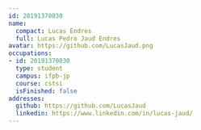 ```yaml
---
id: 20191370030
name:
  compact: Lucas Endres
  full: Lucas Pedro Jaud Endres
avatar: https://github.com/LucasJaud.png
occupations:
- id: 20191370030
  type: student
  campus: ifpb-jp
  course: cstsi
  isFinished: false
addresses:
  github: https://github.com/LucasJaud
  linkedin: https://www.linkedin.com/in/lucas-jaud/
---
```

